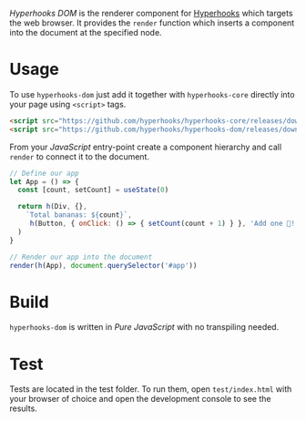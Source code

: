 _Hyperhooks DOM_ is the renderer component for [Hyperhooks](https://github.com/hyperhooks/hyperhooks-core) which targets the web browser. It provides the `render` function which inserts a component into the document at the specified node.

# Usage

To use `hyperhooks-dom` just add it together with `hyperhooks-core` directly into your page using `<script>` tags. 

```html
<script src="https://github.com/hyperhooks/hyperhooks-core/releases/download/1.0.0/hyperhooks-core.js"></script>
<script src="https://github.com/hyperhooks/hyperhooks-dom/releases/download/1.0.0/hyperhooks-dom.js"></script>
```

From your _JavaScript_ entry-point create a component hierarchy and call `render` to connect it to the document. 

```javascript
// Define our app
let App = () => {
  const [count, setCount] = useState(0)

  return h(Div, {},
    `Total bananas: ${count}`,
     h(Button, { onClick: () => { setCount(count + 1) } }, 'Add one 🍌!'),
  )
}

// Render our app into the document
render(h(App), document.querySelector('#app'))
```

# Build

`hyperhooks-dom` is written in _Pure JavaScript_ with no transpiling needed.

# Test

Tests are located in the test folder. To run them, open `test/index.html` with your browser of choice and open the development console to see the results.
